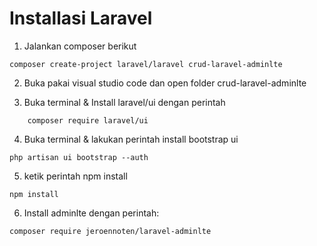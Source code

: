 # Installasi Laravel
1. Jalankan composer berikut
```
composer create-project laravel/laravel crud-laravel-adminlte
```

2. Buka pakai visual studio code dan open folder crud-laravel-adminlte


3.  Buka terminal & Install laravel/ui dengan perintah
```
    composer require laravel/ui
```
4. Buka terminal & lakukan perintah install bootstrap ui
```
php artisan ui bootstrap --auth
```

5. ketik perintah npm install
```
npm install
```
6. Install adminlte dengan perintah:

```
composer require jeroennoten/laravel-adminlte
```

